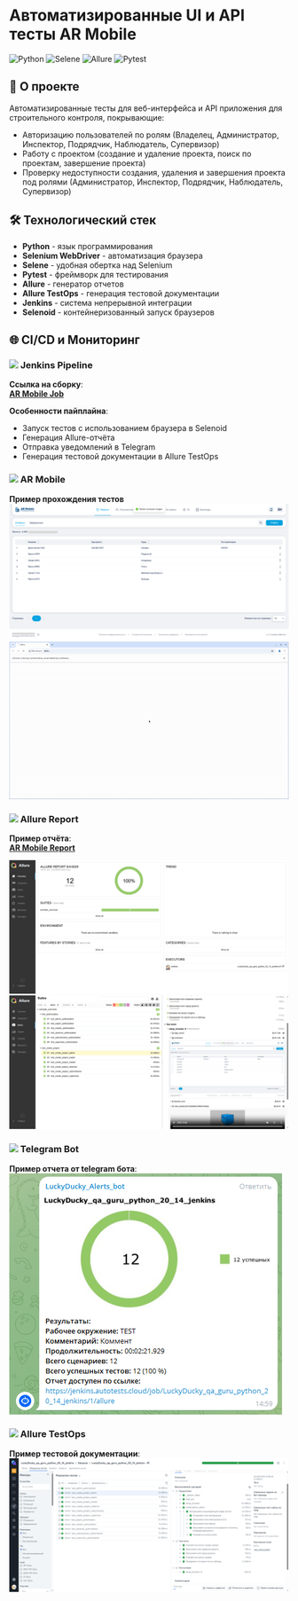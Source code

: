 <h1 align="centre"> Автоматизированные UI и API тесты AR Mobile</h1>

![Python](https://img.shields.io/badge/python-3.13-blue.svg)
![Selene](https://img.shields.io/badge/selene-2.0.0rc9-green.svg)
![Allure](https://img.shields.io/badge/allure-2.15.0-orange.svg)
![Pytest](https://img.shields.io/badge/pytest-8.4.1-yellow.svg)

## 📌 О проекте

Автоматизированные тесты для веб-интерфейса и API приложения для строительного контроля, покрывающие:
- Авторизацию пользователей по ролям (Владелец, Администратор, Инспектор, Подрядчик, Наблюдатель, Супервизор)
- Работу с проектом (создание и удаление проекта, поиск по проектам, завершение проекта)
- Проверку недоступности создания, удаления и завершения проекта под ролями (Администратор, Инспектор, Подрядчик, Наблюдатель, Супервизор)

## 🛠 Технологический стек

- **Python** - язык программирования
- **Selenium WebDriver** - автоматизация браузера
- **Selene** - удобная обертка над Selenium
- **Pytest** - фреймворк для тестирования
- **Allure** - генератор отчетов
- **Allure TestOps** - генерация тестовой документации
- **Jenkins** - система непрерывной интеграции
- **Selenoid** - контейнеризованный запуск браузеров

## 🌐 CI/CD и Мониторинг

### <img src="https://jenkins.io/images/logos/jenkins/jenkins.svg" width="20"> **Jenkins Pipeline**

**Ссылка на сборку**:  
[**AR Mobile Job**](https://jenkins.autotests.cloud/job/LuckyDucky_qa_guru_python_armobile/)

**Особенности пайплайна**:
- Запуск тестов с использованием браузера в Selenoid
- Генерация Allure-отчёта
- Отправка уведомлений в Telegram
- Генерация тестовой документации в Allure TestOps

### <img src="https://arm.vr-arsoft.com/faviconARM.ico" width="20"> AR Mobile  
**Пример прохождения тестов**  
![Test image](https://github.com/LuckyDuckyGGG/homework_qa_guru_20_14/blob/main/files/45a9ea735ec8f2ee.png)   
![Test video](https://github.com/LuckyDuckyGGG/homework_qa_guru_20_14/blob/main/files/eb6a0c3627e29dd0091a4f98e793d6a5.gif)

### <img src="https://avatars.githubusercontent.com/u/5879127?s=200&v=4" width="20"> Allure Report
**Пример отчёта**:  
[**AR Mobile Report**](https://jenkins.autotests.cloud/job/LuckyDucky_qa_guru_python_20_14_jenkins/1/allure/)

![Report image](https://github.com/LuckyDuckyGGG/homework_qa_guru_20_14/blob/main/files/chrome_2swgE3tEru.png)  
![Report image2](https://github.com/LuckyDuckyGGG/homework_qa_guru_20_14/blob/main/files/chrome_eiUxsOyLQM.png)

### <img src="https://telegram.org/img/t_logo.png" width="20"> Telegram Bot
**Пример отчета от telegram бота**:  
![Telegram bot image](https://github.com/LuckyDuckyGGG/homework_qa_guru_20_14/blob/main/files/Telegram_GaiX5vOHET.png)

### <img src="https://allure.autotests.cloud/favicon.ico" width="20"> Allure TestOps
**Пример тестовой документации**:  
![Allure TestOps image](https://github.com/LuckyDuckyGGG/homework_qa_guru_20_14/blob/main/files/chrome_ElEmi8HIuI.png)